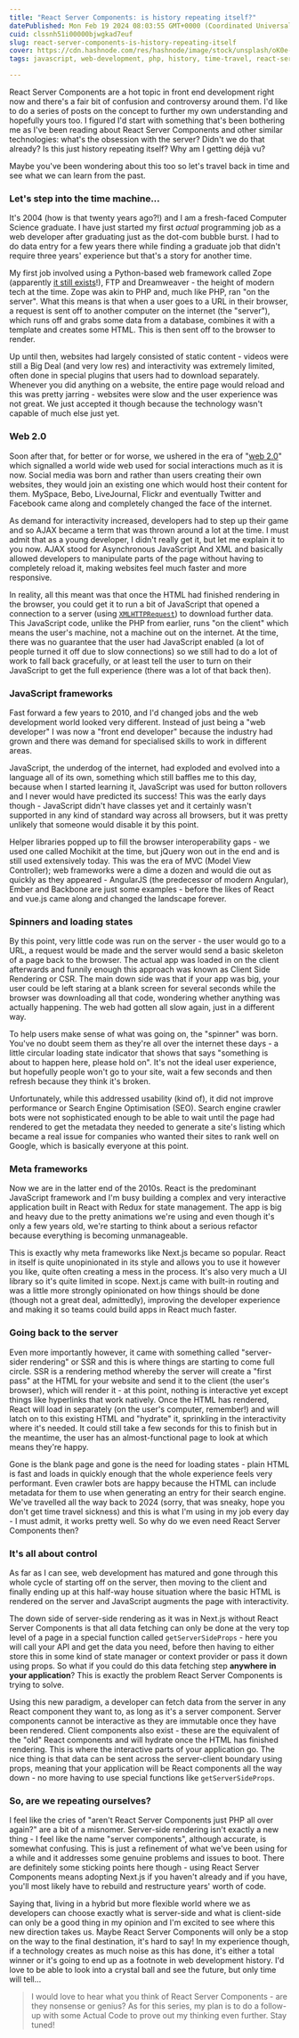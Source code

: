 ```yaml
---
title: "React Server Components: is history repeating itself?"
datePublished: Mon Feb 19 2024 08:03:55 GMT+0000 (Coordinated Universal Time)
cuid: clssnh51i00000bjwgkad7euf
slug: react-server-components-is-history-repeating-itself
cover: https://cdn.hashnode.com/res/hashnode/image/stock/unsplash/oK0e-OhRMqM/upload/3b7c72730c1ea52a05abf5bfacd43f06.jpeg
tags: javascript, web-development, php, history, time-travel, react-server-components

---
```


React Server Components are a hot topic in front end development right now and there's a fair bit of confusion and controversy around them. I'd like to do a series of posts on the concept to further my own understanding and hopefully yours too. I figured I'd start with something that's been bothering me as I've been reading about React Server Components and other similar technologies: what's the obsession with the server? Didn't we do that already? Is this just history repeating itself? Why am I getting déjà vu?

Maybe you've been wondering about this too so let's travel back in time and see what we can learn from the past.

### Let's step into the time machine...

It's 2004 (how is that twenty years ago?!) and I am a fresh-faced Computer Science graduate. I have just started my first *actual* programming job as a web developer after graduating just as the dot-com bubble burst. I had to do data entry for a few years there while finding a graduate job that didn't require three years' experience but that's a story for another time.

My first job involved using a Python-based web framework called Zope (apparently [it still exists](https://zope.dev/)!), FTP and Dreamweaver - the height of modern tech at the time. Zope was akin to PHP and, much like PHP, ran "on the server". What this means is that when a user goes to a URL in their browser, a request is sent off to another computer on the internet (the "server"), which runs off and grabs some data from a database, combines it with a template and creates some HTML. This is then sent off to the browser to render.

Up until then, websites had largely consisted of static content - videos were still a Big Deal (and very low res) and interactivity was extremely limited, often done in special plugins that users had to download separately. Whenever you did anything on a website, the entire page would reload and this was pretty jarring - websites were slow and the user experience was not great. We just accepted it though because the technology wasn't capable of much else just yet.

### Web 2.0

Soon after that, for better or for worse, we ushered in the era of "[web 2.0](https://en.wikipedia.org/wiki/Web_2.0)" which signalled a world wide web used for social interactions much as it is now. Social media was born and rather than users creating their own websites, they would join an existing one which would host their content for them. MySpace, Bebo, LiveJournal, Flickr and eventually Twitter and Facebook came along and completely changed the face of the internet.

As demand for interactivity increased, developers had to step up their game and so AJAX became a term that was thrown around a lot at the time. I must admit that as a young developer, I didn't really get it, but let me explain it to you now. AJAX stood for Asynchronous JavaScript And XML and basically allowed developers to manipulate parts of the page without having to completely reload it, making websites feel much faster and more responsive.

In reality, all this meant was that once the HTML had finished rendering in the browser, you could get it to run a bit of JavaScript that opened a connection to a server (using [`XMLHTTPRequest`](https://developer.mozilla.org/en-US/docs/Web/API/XMLHttpRequest)) to download further data. This JavaScript code, unlike the PHP from earlier, runs "on the client" which means the user's machine, not a machine out on the internet. At the time, there was no guarantee that the user had JavaScript enabled (a lot of people turned it off due to slow connections) so we still had to do a lot of work to fall back gracefully, or at least tell the user to turn on their JavaScript to get the full experience (there was a lot of that back then).

### JavaScript frameworks

Fast forward a few years to 2010, and I'd changed jobs and the web development world looked very different. Instead of just being a "web developer" I was now a "front end developer" because the industry had grown and there was demand for specialised skills to work in different areas.

JavaScript, the underdog of the internet, had exploded and evolved into a language all of its own, something which still baffles me to this day, because when I started learning it, JavaScript was used for button rollovers and I never would have predicted its success! This was the early days though - JavaScript didn't have classes yet and it certainly wasn't supported in any kind of standard way across all browsers, but it was pretty unlikely that someone would disable it by this point.

Helper libraries popped up to fill the browser interoperability gaps - we used one called Mochikit at the time, but jQuery won out in the end and is still used extensively today. This was the era of MVC (Model View Controller); web frameworks were a dime a dozen and would die out as quickly as they appeared - AngularJS (the predecessor of modern Angular), Ember and Backbone are just some examples - before the likes of React and vue.js came along and changed the landscape forever.

### Spinners and loading states

By this point, very little code was run on the server - the user would go to a URL, a request would be made and the server would send a basic skeleton of a page back to the browser. The actual app was loaded in on the client afterwards and funnily enough this approach was known as Client Side Rendering or CSR. The main down side was that if your app was big, your user could be left staring at a blank screen for several seconds while the browser was downloading all that code, wondering whether anything was actually happening. The web had gotten all slow again, just in a different way.

To help users make sense of what was going on, the "spinner" was born. You've no doubt seem them as they're all over the internet these days - a little circular loading state indicator that shows that says "something is about to happen here, please hold on". It's not the ideal user experience, but hopefully people won't go to your site, wait a few seconds and then refresh because they think it's broken.

Unfortunately, while this addressed usability (kind of), it did not improve performance or Search Engine Optimisation (SEO). Search engine crawler bots were not sophisticated enough to be able to wait until the page had rendered to get the metadata they needed to generate a site's listing which became a real issue for companies who wanted their sites to rank well on Google, which is basically everyone at this point.

### Meta frameworks

Now we are in the latter end of the 2010s. React is the predominant JavaScript framework and I'm busy building a complex and very interactive application built in React with Redux for state management. The app is big and heavy due to the pretty animations we're using and even though it's only a few years old, we're starting to think about a serious refactor because everything is becoming unmanageable.

This is exactly why meta frameworks like Next.js became so popular. React in itself is quite unopinionated in its style and allows you to use it however you like, quite often creating a mess in the process. It's also very much a UI library so it's quite limited in scope. Next.js came with built-in routing and was a little more strongly opinionated on how things should be done (though not a great deal, admittedly), improving the developer experience and making it so teams could build apps in React much faster.

### Going back to the server

Even more importantly however, it came with something called "server-sider rendering" or SSR and this is where things are starting to come full circle. SSR is a rendering method whereby the server will create a "first pass" at the HTML for your website and send it to the client (the user's browser), which will render it - at this point, nothing is interactive yet except things like hyperlinks that work natively. Once the HTML has rendered, React will load in separately (on the user's computer, remember!) and will latch on to this existing HTML and "hydrate" it, sprinkling in the interactivity where it's needed. It could still take a few seconds for this to finish but in the meantime, the user has an almost-functional page to look at which means they're happy.

Gone is the blank page and gone is the need for loading states - plain HTML is fast and loads in quickly enough that the whole experience feels very performant. Even crawler bots are happy because the HTML can include metadata for them to use when generating an entry for their search engine. We've travelled all the way back to 2024 (sorry, that was sneaky, hope you don't get time travel sickness) and this is what I'm using in my job every day - I must admit, it works pretty well. So why do we even need React Server Components then?

### It's all about control

As far as I can see, web development has matured and gone through this whole cycle of starting off on the server, then moving to the client and finally ending up at this half-way house situation where the basic HTML is rendered on the server and JavaScript augments the page with interactivity.

The down side of server-side rendering as it was in Next.js without React Server Components is that all data fetching can only be done at the very top level of a page in a special function called `getServerSideProps` - here you will call your API and get the data you need, before then having to either store this in some kind of state manager or context provider or pass it down using props. So what if you could do this data fetching step **anywhere in your application**? This is exactly the problem React Server Components is trying to solve.

Using this new paradigm, a developer can fetch data from the server in any React component they want to, as long as it's a server component. Server components cannot be interactive as they are immutable once they have been rendered. Client components also exist - these are the equivalent of the "old" React components and will hydrate once the HTML has finished rendering. This is where the interactive parts of your application go. The nice thing is that data can be sent across the server-client boundary using props, meaning that your application will be React components all the way down - no more having to use special functions like `getServerSideProps`.

### So, are we repeating ourselves?

I feel like the cries of "aren't React Server Components just PHP all over again?" are a bit of a misnomer. Server-side rendering isn't exactly a new thing - I feel like the name "server components", although accurate, is somewhat confusing. This is just a refinement of what we've been using for a while and it addresses some genuine problems and issues to boot. There are definitely some sticking points here though - using React Server Components means adopting Next.js if you haven't already and if you have, you'll most likely have to rebuild and restructure years' worth of code.

Saying that, living in a hybrid but more flexible world where we as developers can choose exactly what is server-side and what is client-side can only be a good thing in my opinion and I'm excited to see where this new direction takes us. Maybe React Server Components will only be a stop on the way to the final destination, it's hard to say! In my experience though, if a technology creates as much noise as this has done, it's either a total winner or it's going to end up as a footnote in web development history. I'd love to be able to look into a crystal ball and see the future, but only time will tell...

> I would love to hear what you think of React Server Components - are they nonsense or genius? As for this series, my plan is to do a follow-up with some Actual Code to prove out my thinking even further. Stay tuned!